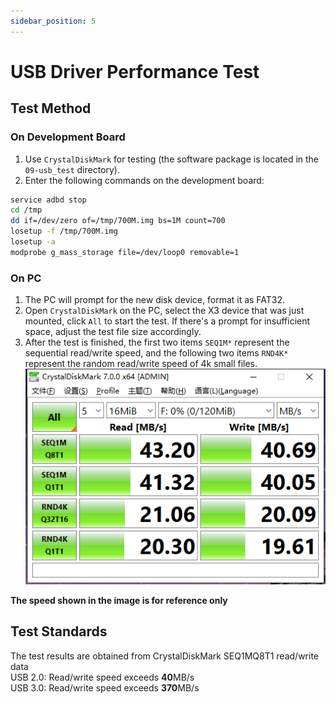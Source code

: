 ```yaml
---
sidebar_position: 5
---
```

# USB Driver Performance Test

## Test Method

### On Development Board

1. Use `CrystalDiskMark` for testing (the software package is located in the `09-usb_test` directory).
2. Enter the following commands on the development board:
```bash
service adbd stop
cd /tmp
dd if=/dev/zero of=/tmp/700M.img bs=1M count=700
losetup -f /tmp/700M.img
losetup -a 
modprobe g_mass_storage file=/dev/loop0 removable=1
```

### On PC

1. The PC will prompt for the new disk device, format it as FAT32.
2. Open `CrystalDiskMark` on the PC, select the X3 device that was just mounted, click `All` to start the test. If there's a prompt for insufficient space, adjust the test file size accordingly.
3. After the test is finished, the first two items `SEQ1M*` represent the sequential read/write speed, and the following two items `RND4K*` represent the random read/write speed of 4k small files.
   ![10_usb_benchmark](../../../../../../../static/img/07_Advanced_development/02_linux_development/hardware_unit_test/10_usb_benchmark.png)  


  **The speed shown in the image is for reference only**

## Test Standards

The test results are obtained from CrystalDiskMark SEQ1MQ8T1 read/write data  
USB 2.0: Read/write speed exceeds **40**MB/s  
USB 3.0: Read/write speed exceeds **370**MB/s
